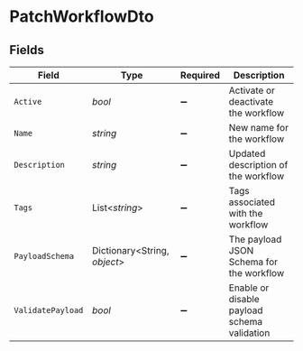 # PatchWorkflowDto


## Fields

| Field                                       | Type                                        | Required                                    | Description                                 |
| ------------------------------------------- | ------------------------------------------- | ------------------------------------------- | ------------------------------------------- |
| `Active`                                    | *bool*                                      | :heavy_minus_sign:                          | Activate or deactivate the workflow         |
| `Name`                                      | *string*                                    | :heavy_minus_sign:                          | New name for the workflow                   |
| `Description`                               | *string*                                    | :heavy_minus_sign:                          | Updated description of the workflow         |
| `Tags`                                      | List<*string*>                              | :heavy_minus_sign:                          | Tags associated with the workflow           |
| `PayloadSchema`                             | Dictionary<String, *object*>                | :heavy_minus_sign:                          | The payload JSON Schema for the workflow    |
| `ValidatePayload`                           | *bool*                                      | :heavy_minus_sign:                          | Enable or disable payload schema validation |